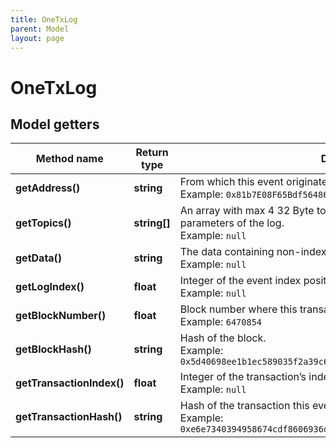 ```yaml
---
title: OneTxLog
parent: Model
layout: page
---
```


# OneTxLog

## Model getters

Method name | Return type | Description | Notes
------------ | ------------- | ------------- | -------------
**getAddress()** | **string** | From which this event originated from. <br>Example: `0x81b7E08F65Bdf5648606c89998A9CC8164397647` | [optional]
**getTopics()** | **string[]** | An array with max 4 32 Byte topics, topic 1-3 contains indexed parameters of the log. <br>Example: `null` | [optional]
**getData()** | **string** | The data containing non-indexed log parameter. <br>Example: `null` | [optional]
**getLogIndex()** | **float** | Integer of the event index position in the block. <br>Example: `null` | [optional]
**getBlockNumber()** | **float** | Block number where this transaction was in. <br>Example: `6470854` | [optional]
**getBlockHash()** | **string** | Hash of the block. <br>Example: `0x5d40698ee1b1ec589035f2a39c6162287e9056868cc79d66cfb248ba9f66c3fc` | [optional]
**getTransactionIndex()** | **float** | Integer of the transaction’s index position, the event was created in. <br>Example: `null` | [optional]
**getTransactionHash()** | **string** | Hash of the transaction this event was created in. <br>Example: `0xe6e7340394958674cdf8606936d292f565e4ecc476aaa8b258ec8a141f7c75d7` | [optional]

